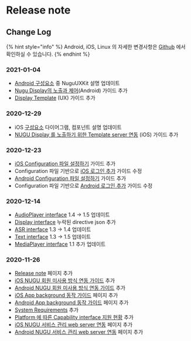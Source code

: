 # Release note

## Change Log

{% hint style="info" %}
Android, iOS, Linux 의 자세한 변경사항은 [Github](source-code.md) 에서 확인하실 수 있습니다.
{% endhint %}

### 2021-01-04

* [Android 구성요소](https://app.gitbook.com/@nugu-developers-docs/s/dev/nugu-sdk/platform/android/intro_components#undefined) 중 NuguUXKit 설명 업데이트 
* [Nugu Display의 노출과 제어](https://app.gitbook.com/@nugu-developers-docs/s/dev/nugu-sdk/platform/android/nugu-display)\(Android\) 가이드 추가
* [Display Template](sdk-design-guide/display-template.md) \(UX\) 가이드 추가

### 2020-12-29

* iOS [구성요소](platform/ios/component.md) 다이어그램, 컴포넌트 설명 업데이트 
* [NUGU Display 를 노출하기 위한 Template server 연동](platform/ios/nugu-display-template-server.md) \(iOS\) 가이드 추가

### 2020-12-23

* [iOS Configuration 파일 설정하기](platform/ios/start.md#configuration) 가이드 추가
* Configuration 파일 기반으로 [iOS 로그인 추가](platform/ios/start.md#step-4-nugu) 가이드 수정
* [Android Configuration 파일 설정하기](https://app.gitbook.com/@nugu-developers-docs/s/dev/~/drafts/-MPHi5zPFwLzSOCjFwCB/nugu-sdk/platform/android/start#configuration) 가이드 추가
* Configuration 파일 기반으로 [Android 로그인 추가](https://app.gitbook.com/@nugu-developers-docs/s/dev/~/drafts/-MPHi5zPFwLzSOCjFwCB/nugu-sdk/platform/android/start#step-4-nugu) 가이드 수정

### 2020-12-14

* [AudioPlayer interface](capability-interface/audioplayer.md) 1.4 -&gt; 1.5 업데이트
* [Display interface](capability-interface/display.md) 누락된 directive json 추가
* [ASR interface](capability-interface/asr.md) 1.3 -&gt; 1.4 업데이트
* [Text interface](capability-interface/text.md) 1.3 -&gt; 1.5 업데이트
* [MediaPlayer interface](capability-interface/mediaplayer.md) 1.1 추가 업데이트

### 2020-11-26

* [Release note](release-note.md) 페이지 추가
* [iOS NUGU 회원 미사용 방식 연동 가이드](platform/ios/start.md#type2) 추가
* [Android NUGU 회원 미사용 방식 연동 가이드](platform/android/start.md#type2) 추가
* [iOS App background 동작 가이드](platform/ios/background.md) 페이지 추가
* [Android App background 동작 가이드](platform/android/background.md) 페이지 추가
* [System Requirements](platform/#system-requirements) 추가
* [Platform 에 따른 Capability interface 지원 현황](capability-interface/#platform) 추가
* [iOS NUGU 서비스 관리 web server 연동](platform/ios/web-server.md) 페이지 추가
* [Android NUGU 서비스 관리 web server 연동](platform/android/nugu-web-server.md) 페이지 추가

